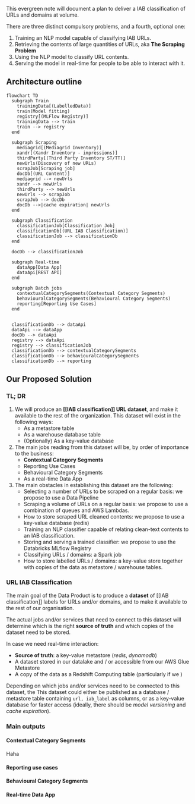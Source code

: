 This evergreen note will document a plan to deliver a IAB classification of URLs and domains at volume.

There are three distinct compulsory problems, and a fourth, optional one:

1. Training an NLP model capable of classifying IAB URLs.
2. Retrieving the contents of large quantities of URLs, aka __The Scraping Problem__
3. Using the NLP model to classify URL contents.
4. Serving the model in real-time for people to be able to interact with it.

## Architecture outline

```mermaid
flowchart TD
  subgraph Train
    trainingData[(LabelledData)]
    train(Model fitting)
    registry[(MLFlow Registry)]
    trainingData --> train
    train --> registry
  end
  
  subgraph Scraping
    mediagrid[(Mediagrid Inventory)]
    xandr[(Xandr Inventory - impressions)]
    thirdParty[(Third Party Inventory ST/TT)]
    newUrls(Discovery of new URLs)
    scrapJob[Scraping job]
    docDb[(URL Content)]
    mediagrid --> newUrls
    xandr --> newUrls
    thirdParty --> newUrls
    newUrls --> scrapJob
    scrapJob --> docDb
    docDb -->|cache expiration| newUrls
  end

  subgraph Classification
    classificationJob[Classification Job]
    classificationDb[(URL IAB Classification)]
    classificationJob --> classificationDb
  end

  docDb --> classificationJob

  subgraph Real-time
    dataApp[Data App]
    dataApi[REST API]
  end

  subgraph Batch jobs
    contextualCategorySegments(Contextual Category Segments)
    behaviouralCategorySegments(Behavioural Category Segments)
    reporting[Reporting Use Cases]
  end

  
  classificationDb --> dataApi
  dataApi --> dataApp
  docDb --> dataApi
  registry --> dataApi
  registry --> classificationJob
  classificationDb --> contextualCategorySegments
  classificationDb --> behaviouralCategorySegments
  classificationDb --> reporting
```

## Our Proposed Solution
### TL; DR
1. We will produce an **[[IAB classification]] URL dataset**, and make it available to the rest of the organization. This dataset will exist in the following ways:
    - As a metastore table
    - As a warehouse database table
    - (Optionally) As a key-value database
2. The main jobs reading from this dataset will be, by order of importance to the business:
    - **Contextual Category Segments**
    - Reporting Use Cases
    - Behavioural Category Segments
    - As a real-time Data App
3. The main obstacles in establishing this dataset are the following:
    - Selecting a number of URLs to be scraped on a regular basis: we propose to use a Data Pipeline
    - Scraping a volume of URLs on a regular basis: we propose to use a combination of queues and AWS Lambdas.
    - How to store scraped URL cleaned contents: we propose to use a key-value database (redis)
    - Training an NLP classifier capable of relating clean-text contents to an IAB classification.
    - Storing and serving a trained classifier: we propose to use the Databricks MLflow Registry
    - Classifying URLs / domains: a Spark job
    - How to store labelled URLs / domains: a key-value store together with copies of the data as metastore / warehouse tables.

### URL IAB Classification
The main goal of the Data Product is to produce a **dataset** of [[IAB classification]] labels for URLs and/or domains, and to make it available to the rest of our organisation.

The actual jobs and/or services that need to connect to this dataset will determine which is the right **source of truth** and which copies of the dataset need to be stored.

In case we need real-time interaction:
- **Source of truth**: a key-value metastore (_redis_, _dynamodb_)
- A dataset stored in our datalake and / or accessible from our AWS Glue Metastore
- A copy of the data as a Redshift Computing table (particularly if we )

Depending on which jobs and/or services need to be connected to this dataset, the 
This dataset could either be published as a database / metastore table containing `url, iab_label` as columns, or as a key-value database for faster access (ideally, there should be _model versioning_ and _cache expiration_).

### Main outputs

#### Contextual Category Segments
Haha
#### Reporting use cases

#### Behavioural Category Segments

#### Real-time Data App